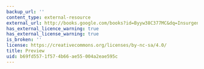 ```yaml
---
backup_url: ''
content_type: external-resource
external_url: http://books.google.com/books?id=Byyw38C377MC&dq=Insurgents,+Terrorists+and+Militias:+The+Warriors+of+Contemporary+Combat&printsec=frontcover&source=bl&ots=YlvvD94v6v&sig=K83aW0Aij013lQ4i-1M2G9-VH8k&hl=en&ei=V_CfSsKaOoKzlAf_r8H4DA&sa=X&oi=book_result&ct=result&resnum=4#v=onepage&q=&f=false
has_external_licence_warning: true
has_external_license_warning: true
is_broken: ''
license: https://creativecommons.org/licenses/by-nc-sa/4.0/
title: Preview
uid: b69fd557-1f57-4b66-ae55-004a2eae595c
---
```


